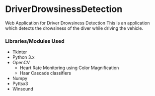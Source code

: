 # DriverDrowsinessDetection
Web Application for Driver Drowsiness Detection
This is an application which detects the drowsiness of the diver while driving the vehicle.
### Libraries/Modules Used
- Tkinter
- Python 3.x
- OpenCV
  - Heart Rate Monitoring using Color Magnification
  - Haar Cascade classifiers
- Numpy
- Pyttsx3
- Winsound

